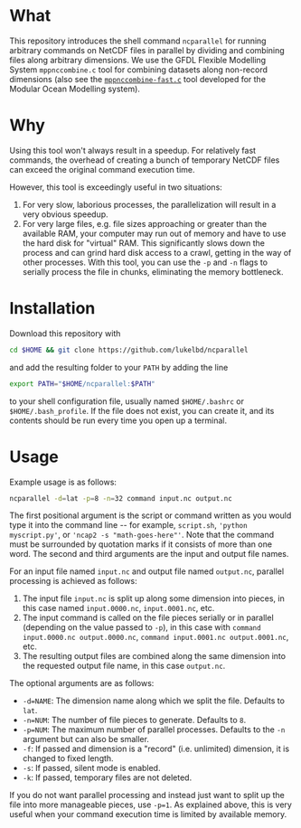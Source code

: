 # What
This repository introduces the shell command `ncparallel` for
running arbitrary commands on NetCDF files in parallel by
dividing and combining files along arbitrary dimensions.
We use the GFDL Flexible Modelling System `mppnccombine.c` tool for combining datasets along non-record dimensions
(also see the [`mppnccombine-fast.c`](https://github.com/coecms/mppnccombine-fast)
tool developed for the Modular Ocean Modelling system).

# Why
Using this tool won't always result in a speedup. For relatively fast
commands, the overhead of creating a bunch of temporary NetCDF
files can exceed the original command execution time.

However, this tool is exceedingly useful in two situations:

1. For very slow, laborious processes, the parallelization will result in a very obvious speedup.
2. For very large files, e.g. file sizes approaching or greater than the available RAM, your computer may run out of memory and have to use the hard disk for "virtual" RAM. This significantly slows down the process and can grind hard disk access to a crawl, getting in the way of other processes. With this tool, you can use the `-p` and `-n` flags to serially process the file in chunks, eliminating the memory bottleneck.
<!-- This is great where your computation bottleneck is RAM due to large file sizes. -->

# Installation
Download this repository with
```bash
cd $HOME && git clone https://github.com/lukelbd/ncparallel
```
and add the resulting folder to your `PATH` by adding the line
```bash
export PATH="$HOME/ncparallel:$PATH"
```
to your shell configuration file, usually named `$HOME/.bashrc` or `$HOME/.bash_profile`. If the file
does not exist, you can create it, and its contents should be run every time you open up a terminal.

# Usage
Example usage is as follows:
```bash
ncparallel -d=lat -p=8 -n=32 command input.nc output.nc
```
The first positional argument is the script or command written as you would type it into the command line -- for example, `script.sh`, `'python myscript.py'`, or `'ncap2 -s "math-goes-here"'`. Note that the command must be surrounded by quotation marks if it consists of more than one word.
The second and third arguments are the input and output file names.
<!-- The command must accept two positional arguments: An input file name, and an output file name. -->

For an input file named `input.nc` and output file named `output.nc`, parallel processing is achieved as follows:

1. The input file `input.nc` is split up along some dimension into pieces, in this case named `input.0000.nc`, `input.0001.nc`, etc.
2. The input command is called on the file pieces serially or in parallel (depending on the value passed to `-p`), in this case with  `command input.0000.nc output.0000.nc`, `command input.0001.nc output.0001.nc`, etc.
3. The resulting output files are combined along the same dimension into the requested output file name, in this case `output.nc`.

The optional arguments are as follows:

* `-d=NAME`: The dimension name along which we split the file. Defaults to `lat`.
* `-n=NUM`: The number of file pieces to generate. Defaults to `8`.
* `-p=NUM`: The maximum number of parallel processes. Defaults to the `-n` argument but can also be smaller.
* `-f`: If passed and dimension is a "record" (i.e. unlimited) dimension, it is changed to fixed length.
* `-s`: If passed, silent mode is enabled.
* `-k`: If passed, temporary files are not deleted.

If you do not want parallel processing and instead just want to
split up the file into more manageable pieces,
use `-p=1`.
As explained above, this is very useful
when your command execution time is limited by available memory.
<!-- large file sizes, i.e. -->
<!-- for your command, -->
<!-- your file size is such that
   - the bottleneck in your execution time is due to memory limitations. -->

